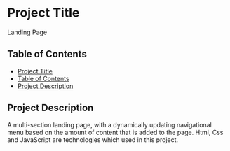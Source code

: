 
# Project Title

Landing Page

## Table of Contents

- [Project Title](#project-title)
- [Table of Contents](#table-of-contents)
- [Project Description](#project-description)


## Project Description

A multi-section landing page, with a dynamically updating navigational menu based on the amount of content that is added to the page. Html, Css and JavaScript are technologies which used in this project.